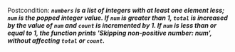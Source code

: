 Postcondition: ***`numbers` is a list of integers with at least one element less; `num` is the popped integer value. If `num` is greater than 1, `total` is increased by the value of `num` and `count` is incremented by 1. If `num` is less than or equal to 1, the function prints 'Skipping non-positive number: num', without affecting `total` or `count`.***